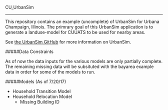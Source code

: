 CU_UrbanSim

-----------------

This repository contains an example (uncomplete) of UrbanSim for Urbana Champaign, Illinois. The primrary goal of this UrbanSim application is to generate a landuse-model for CUUATS to be used for nearby areas.

See [the UrbanSim GitHub](https://github.com/udst/urbansim) for more information on UrbanSim.

#####Data Constraints 

As of now the data inputs for the various models are only partially complete. The remaining missing data will be subsituted with the bayarea example data in order for some of the models to run. 

#####Models (As of 7/20/17)

* Household Transition Model
* Household Relocation Model
  - Missing Building ID 

